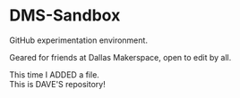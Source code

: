 # DMS-Sandbox

GitHub experimentation environment.

Geared for friends at Dallas Makerspace, open to edit by all.

This time I ADDED a file.  
This is DAVE'S repository!
